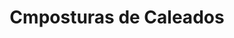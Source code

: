 ---
title: "Cmposturas de Caleados"
url: /presidente-franco/cmposturas-de-caleados/
shop: Allgemein
---